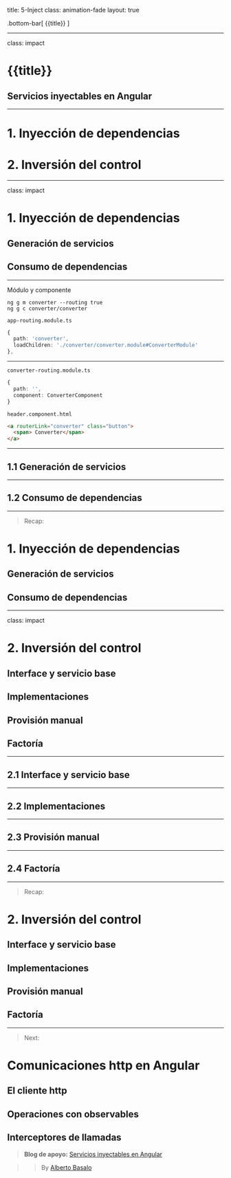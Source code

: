 title: 5-Inject
class: animation-fade
layout: true

.bottom-bar[
{{title}}
]

---

class: impact

# {{title}}

## Servicios inyectables en Angular

---

# 1. Inyección de dependencias

# 2. Inversión del control

---

class: impact

# 1. Inyección de dependencias

## Generación de servicios

## Consumo de dependencias

---

Módulo y componente

```console
ng g m converter --routing true
ng g c converter/converter
```

`app-routing.module.ts`

```typescript
{
  path: 'converter',
  loadChildren: './converter/converter.module#ConverterModule'
},
```

---

`converter-routing.module.ts`

```typescript
{
  path: '',
  component: ConverterComponent
}
```

`header.component.html`

```html
<a routerLink="converter" class="button">
  <span> Converter</span>
</a>
```

---

## 1.1 Generación de servicios



---

## 1.2 Consumo de dependencias


---

> Recap:

# 1. Inyección de dependencias

## Generación de servicios

## Consumo de dependencias

---

class: impact

# 2. Inversión del control

## Interface y servicio base

## Implementaciones

## Provisión manual

## Factoría

---

## 2.1 Interface y servicio base

---

## 2.2 Implementaciones

---

## 2.3  Provisión manual


---

## 2.4  Factoría
---

> Recap:

# 2. Inversión del control

## Interface y servicio base

## Implementaciones

## Provisión manual

## Factoría

---

> Next:

# Comunicaciones http en Angular

## El cliente http

## Operaciones con observables

## Interceptores de llamadas

> **Blog de apoyo:** [Servicios inyectables en Angular](https://academia-binaria.com/servicios-inyectables-en-Angular/)

> > By [Alberto Basalo](https://twitter.com/albertobasalo)
